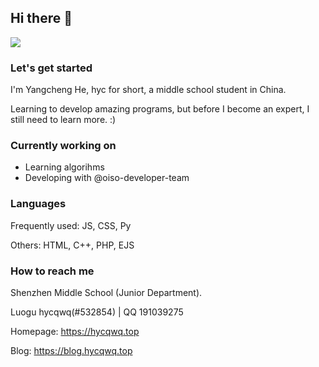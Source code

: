 ## Hi there 👋

<!--
**hyc1230/hyc1230** is a ✨ _special_ ✨ repository because its `README.md` (this file) appears on your GitHub profile.

Here are some ideas to get you started:

- 🔭 I’m currently working on ...
- 🌱 I’m currently learning ...
- 👯 I’m looking to collaborate on ...
- 🤔 I’m looking for help with ...
- 💬 Ask me about ...
- 📫 How to reach me: ...
- 😄 Pronouns: ...
- ⚡ Fun fact: ...
-->

![](https://github-readme-stats.vercel.app/api?username=hyc1230&show_icons=true)

### Let's get started

I'm Yangcheng He, hyc for short, a middle school student in China.

Learning to develop amazing programs, but before I become an expert, I still need to learn more. :)

### Currently working on

- Learning algorihms
- Developing with @oiso-developer-team

### Languages

Frequently used: JS, CSS, Py

Others: HTML, C++, PHP, EJS

### How to reach me

Shenzhen Middle School (Junior Department).

Luogu hycqwq(#532854) | QQ 191039275

Homepage: <https://hycqwq.top>

Blog: <https://blog.hycqwq.top>
